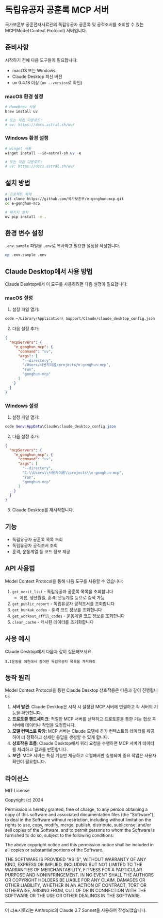 # 독립유공자 공훈록 MCP 서버

국가보훈부 공훈전자사료관의 독립유공자 공훈록 및 공적조서를 조회할 수 있는 MCP(Model Context Protocol) 서버입니다.

## 준비사항

시작하기 전에 다음 도구들이 필요합니다:
* macOS 또는 Windows
* Claude Desktop 최신 버전
* uv 0.4.18 이상 (`uv --version`로 확인)

### macOS 환경 설정

```bash
# Homebrew 사용
brew install uv

# 또는 직접 다운로드:
# uv: https://docs.astral.sh/uv/
```

### Windows 환경 설정

```powershell
# winget 사용
winget install --id=astral-sh.uv -e

# 또는 직접 다운로드:
# uv: https://docs.astral.sh/uv/
```

## 설치 방법

```bash
# 프로젝트 복제
git clone https://github.com/국가보훈부/e-gonghun-mcp.git
cd e-gonghun-mcp

# 패키지 설치
uv pip install -e .
```

## 환경 변수 설정

`.env.sample` 파일을 `.env`로 복사하고 필요한 설정을 작성합니다.

```bash
cp .env.sample .env
```

## Claude Desktop에서 사용 방법

Claude Desktop에서 이 도구를 사용하려면 다음 설정이 필요합니다:

### macOS 설정

1. 설정 파일 열기:

```bash
code ~/Library/Application\ Support/Claude/claude_desktop_config.json
```

2. 다음 설정 추가:

```json
{
  "mcpServers": {
    "e_gonghun_mcp": {
      "command": "uv",
      "args": [
        "--directory",
        "/Users/사용자이름/projects/e-gonghun-mcp",
        "run",
        "gonghun-mcp"
      ]
    }
  }
}
```

### Windows 설정

1. 설정 파일 열기:

```powershell
code $env:AppData\Claude\claude_desktop_config.json
```

2. 다음 설정 추가:

```json
{
  "mcpServers": {
    "e_gonghun_mcp": {
      "command": "uv",
      "args": [
        "--directory",
        "C:\\Users\\사용자이름\\projects\\e-gonghun-mcp",
        "run",
        "gonghun-mcp"
      ]
    }
  }
}
```

3. Claude Desktop를 재시작합니다.

## 기능

- 독립유공자 공훈록 목록 조회
- 독립유공자 공적조서 조회
- 훈격, 운동계열 등 코드 정보 제공

## API 사용법

Model Context Protocol을 통해 다음 도구를 사용할 수 있습니다:

1. `get_merit_list` - 독립유공자 공훈록 목록을 조회합니다
   - 이름, 생년월일, 훈격, 운동계열 등으로 검색 가능
2. `get_public_report` - 독립유공자 공적조서를 조회합니다
3. `get_hunkuk_codes` - 훈격 코드 정보를 조회합니다
4. `get_workout_affil_codes` - 운동계열 코드 정보를 조회합니다
5. `clear_cache` - 캐시된 데이터를 초기화합니다

## 사용 예시

Claude Desktop에서 다음과 같이 질문해보세요:

```
3.1운동을 이천에서 참여한 독립유공자 목록을 가져와줘
```

## 동작 원리

Model Context Protocol을 통한 Claude Desktop 상호작용은 다음과 같이 진행됩니다:
1. **서버 발견**: Claude Desktop은 시작 시 설정된 MCP 서버에 연결하고 각 서버의 기능을 확인합니다.
2. **프로토콜 핸드셰이크**: 적절한 MCP 서버를 선택하고 프로토콜을 통한 기능 협상 후 서버에 데이터나 작업을 요청합니다.
3. **모델 컨텍스트 확장**: MCP 서버는 Claude 모델에 추가 컨텍스트와 데이터를 제공하여 더 정확하고 상세한 응답을 생성할 수 있게 합니다.
4. **상호작용 흐름**: Claude Desktop에서 쿼리 요청을 수행하면 MCP 서버가 데이터를 처리하고 결과를 반환합니다.
5. **보안**: MCP 서버는 특정 기능만 제공하고 로컬에서만 실행되며 중요 작업은 사용자 확인이 필요합니다.

## 라이선스

MIT License

Copyright (c) 2024

Permission is hereby granted, free of charge, to any person obtaining a copy
of this software and associated documentation files (the "Software"), to deal
in the Software without restriction, including without limitation the rights
to use, copy, modify, merge, publish, distribute, sublicense, and/or sell
copies of the Software, and to permit persons to whom the Software is
furnished to do so, subject to the following conditions:

The above copyright notice and this permission notice shall be included in all
copies or substantial portions of the Software.

THE SOFTWARE IS PROVIDED "AS IS", WITHOUT WARRANTY OF ANY KIND, EXPRESS OR
IMPLIED, INCLUDING BUT NOT LIMITED TO THE WARRANTIES OF MERCHANTABILITY,
FITNESS FOR A PARTICULAR PURPOSE AND NONINFRINGEMENT. IN NO EVENT SHALL THE
AUTHORS OR COPYRIGHT HOLDERS BE LIABLE FOR ANY CLAIM, DAMAGES OR OTHER
LIABILITY, WHETHER IN AN ACTION OF CONTRACT, TORT OR OTHERWISE, ARISING FROM,
OUT OF OR IN CONNECTION WITH THE SOFTWARE OR THE USE OR OTHER DEALINGS IN THE
SOFTWARE.

---

이 리포지토리는 Anthropic의 Claude 3.7 Sonnet을 사용하여 작성되었습니다.